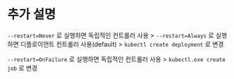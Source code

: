 # 추가 설명

`--restart=Never` 로 실행하면 독립적인 컨트롤러 사용 > 
`--restart=Always` 로 실행하면 디플로이먼트 컨트롤러 사용(default) > `kubectl create deployment` 로 변경

`--restart=OnFailure` 로 실행하면 독립적인 컨트롤러 사용 > `kubectl.exe create job` 로 변경

